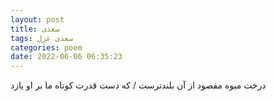 ```yaml
---
layout: post
title: سعدی
tags: سعدی غزل
categories: poem
date: 2022-06-06 06:35:23
---
```


درخت میوه مقصود از آن بلندترست / که دست قدرت کوتاه ما بر او یازد
